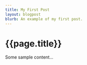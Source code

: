 ```yaml
---
title: My First Post
layout: blogpost
blurb: An example of my first post.
---
```


# {{page.title}}

Some sample content...
